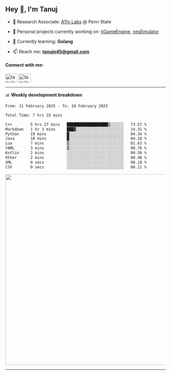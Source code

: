 <h2>Hey 👋, I'm Tanuj</h2>

- 🔬 Research Associate: [A11y Labs](https://a11y.ist.psu.edu/) @ Penn State 

- 🔭 Personal projects currently working on: [tjGameEngine](https://github.com/tanujn45/tjGameEngine), [nesEmulator](https://github.com/tanujn45/nesEmulator)

- 🌱 Currently learning: **Golang**

- 📫 Reach me: **tanujn45@gmail.com**

<h4 align="left">Connect with me:</h4>
<p align="left">
<a href="https://twitter.com/tanujn45" target="blank"><img align="center" src="https://raw.githubusercontent.com/rahuldkjain/github-profile-readme-generator/master/src/images/icons/Social/twitter.svg" alt="tanujn45" height="28" width="38" /></a>
<a href="https://linkedin.com/in/tanujn45" target="blank"><img align="center" src="https://raw.githubusercontent.com/rahuldkjain/github-profile-readme-generator/master/src/images/icons/Social/linked-in-alt.svg" alt="tanujn45" height="28" width="38" /></a>
</p>

-------

📊 **Weekly development breakdown**
<!--START_SECTION:waka-->

```txt
From: 11 February 2025 - To: 18 February 2025

Total Time: 7 hrs 25 mins

C++        5 hrs 27 mins   ██████████████████▒░░░░░░   73.57 %
Markdown   1 hr 3 mins     ███▓░░░░░░░░░░░░░░░░░░░░░   14.31 %
Python     19 mins         █░░░░░░░░░░░░░░░░░░░░░░░░   04.34 %
Java       18 mins         █░░░░░░░░░░░░░░░░░░░░░░░░   04.10 %
Lua        7 mins          ▒░░░░░░░░░░░░░░░░░░░░░░░░   01.63 %
YAML       3 mins          ▒░░░░░░░░░░░░░░░░░░░░░░░░   00.76 %
Kotlin     2 mins          ░░░░░░░░░░░░░░░░░░░░░░░░░   00.50 %
Other      2 mins          ░░░░░░░░░░░░░░░░░░░░░░░░░   00.48 %
XML        0 secs          ░░░░░░░░░░░░░░░░░░░░░░░░░   00.18 %
CSV        0 secs          ░░░░░░░░░░░░░░░░░░░░░░░░░   00.11 %
```

<!--END_SECTION:waka-->

<img src="https://wakatime.com/share/@018e9abd-1aa4-4aa6-9db7-5ca3b999e810/4650b67a-98aa-46b4-b598-3d8a2451f0df.svg" width="600"/>

-------
